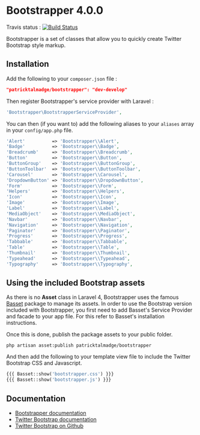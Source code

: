 # Bootstrapper 4.0.0

Travis status : [![Build Status](https://secure.travis-ci.org/patricktalmadge/bootstrapper.png?branch=develop)](https://travis-ci.org/patricktalmadge/bootstrapper)

Bootstrapper is a set of classes that allow you to quickly create Twitter Bootstrap style markup.

## Installation

Add the following to your `composer.json` file :

```json
"patricktalmadge/bootstrapper": "dev-develop"
```

Then register Bootstrapper's service provider with Laravel :

```php
'Bootstrapper\BootstrapperServiceProvider',
```

You can then (if you want to) add the following aliases to your `aliases` array in your `config/app.php` file.

```php
'Alert'          => 'Bootstrapper\\Alert',
'Badge'          => 'Bootstrapper\\Badge',
'Breadcrumb'     => 'Bootstrapper\\Breadcrumb',
'Button'         => 'Bootstrapper\\Button',
'ButtonGroup'    => 'Bootstrapper\\ButtonGroup',
'ButtonToolbar'  => 'Bootstrapper\\ButtonToolbar',
'Carousel'       => 'Bootstrapper\\Carousel',
'DropdownButton' => 'Bootstrapper\\DropdownButton',
'Form'           => 'Bootstrapper\\Form',
'Helpers'        => 'Bootstrapper\\Helpers',
'Icon'           => 'Bootstrapper\\Icon',
'Image'          => 'Bootstrapper\\Image',
'Label'          => 'Bootstrapper\\Label',
'MediaObject'    => 'Bootstrapper\\MediaObject',
'Navbar'         => 'Bootstrapper\\Navbar',
'Navigation'     => 'Bootstrapper\\Navigation',
'Paginator'      => 'Bootstrapper\\Paginator',
'Progress'       => 'Bootstrapper\\Progress',
'Tabbable'       => 'Bootstrapper\\Tabbable',
'Table'          => 'Bootstrapper\\Table',
'Thumbnail'      => 'Bootstrapper\\Thumbnail',
'Typeahead'      => 'Bootstrapper\\Typeahead',
'Typography'     => 'Bootstrapper\\Typography',
```

## Using the included Bootstrap assets

As there is no **Asset** class in Laravel 4, Bootstrapper uses the famous [Basset](http://jasonlewis.me/code/basset) package to manage its assets. In order to use the Bootstrap version included with Bootstrapper, you first need to add Basset's Service Provider and facade to your app file. For this refer to Basset's installation instructions.

Once this is done, publish the package assets to your public folder.

```shell
php artisan asset:publish patricktalmadge/bootstrapper
```

And then add the following to your template view file to include the Twitter Bootstrap CSS and Javascript.

```php
{{{ Basset::show('bootstrapper.css') }}}
{{{ Basset::show('bootstrapper.js') }}}
```

## Documentation

- [Bootstrapper documentation](http://bootstrapper.aws.af.cm)
- [Twitter Bootstrap documentation](http://twitter.github.com/bootstrap)
- [Twitter Bootstrap on Github](https://github.com/twitter/bootstrap)
